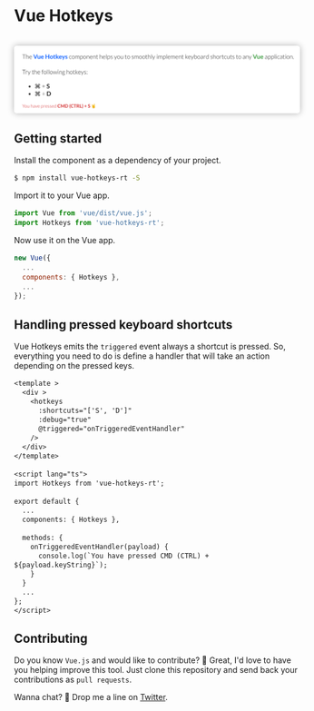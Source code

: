 # Vue Hotkeys

<br >

<img alt="Screenshot" src="./screenshot.png" style="box-shadow: 0 0 12px rgba(0,0,0,0.3);border-radius: 5px;" >

<br >

## Getting started

Install the component as a dependency of your project.

```sh
$ npm install vue-hotkeys-rt -S
```

Import it to your Vue app.

```js
import Vue from 'vue/dist/vue.js';
import Hotkeys from 'vue-hotkeys-rt';
```

Now use it on the Vue app.

```js
new Vue({
  ...
  components: { Hotkeys },
  ...
});

```

## Handling pressed keyboard shortcuts

Vue Hotkeys emits the `triggered` event always a shortcut is pressed. So, everything you need to do is define a handler that will take an action depending on the pressed keys.

```vue
<template >
  <div >
    <hotkeys
      :shortcuts="['S', 'D']"
      :debug="true"
      @triggered="onTriggeredEventHandler"
    />
  </div>
</template>

<script lang="ts">
import Hotkeys from 'vue-hotkeys-rt';

export default {
  ...
  components: { Hotkeys },

  methods: {
    onTriggeredEventHandler(payload) {
      console.log(`You have pressed CMD (CTRL) + ${payload.keyString}`);
    }
  }
  ...
};
</script>

```

## Contributing

Do you know `Vue.js` and would like to contribute? 🙌 Great, I'd love to have you helping improve this tool. Just clone this repository and send back your contributions as `pull requests`.

Wanna chat? 🙂 Drop me a line on [Twitter](https://twitter.com/rogeriotaques).
